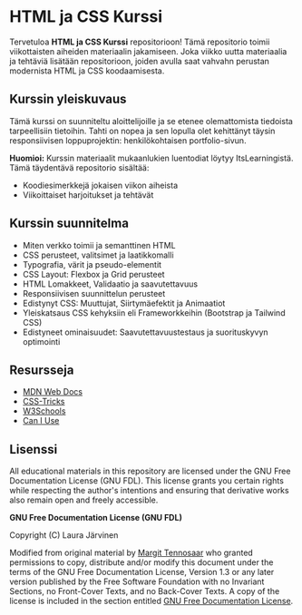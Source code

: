 # HTML ja CSS Kurssi

Tervetuloa **HTML ja CSS Kurssi** repositorioon! Tämä repositorio toimii viikottaisten aiheiden materiaalin jakamiseen. Joka viikko uutta materiaalia ja tehtäviä lisätään repositorioon, joiden avulla saat vahvahn perustan modernista HTML ja CSS koodaamisesta.

## Kurssin yleiskuvaus

Tämä kurssi on suunniteltu aloittelijoille ja se etenee olemattomista tiedoista tarpeellisiin tietoihin. Tahti on nopea ja sen lopulla olet kehittänyt täysin responsiivisen loppuprojektin: henkilökohtaisen portfolio-sivun.

**Huomioi:** Kurssin materiaalit mukaanlukien luentodiat löytyy ItsLearningistä. Tämä täydentävä repositorio sisältää:

- Koodiesimerkkejä jokaisen viikon aiheista
- Viikoittaiset harjoitukset ja tehtävät

## Kurssin suunnitelma

- Miten verkko toimii ja semanttinen HTML
- CSS perusteet, valitsimet ja laatikkomalli
- Typografia, värit ja pseudo-elementit
- CSS Layout: Flexbox ja Grid perusteet
- HTML Lomakkeet, Validaatio ja saavutettavuus
- Responsiivisen suunnittelun perusteet
- Edistynyt CSS: Muuttujat, Siirtymäefektit ja Animaatiot
- Yleiskatsaus CSS kehyksiin eli Frameworkkeihin (Bootstrap ja Tailwind CSS)
- Edistyneet ominaisuudet: Saavutettavuustestaus ja suorituskyvyn optimointi

## Resursseja

- [MDN Web Docs](https://developer.mozilla.org/en-US/)
- [CSS-Tricks](https://css-tricks.com/)
- [W3Schools](https://www.w3schools.com/)
- [Can I Use](https://caniuse.com/)

## Lisenssi

All educational materials in this repository are licensed under the GNU Free Documentation License (GNU FDL). This license grants you certain rights while respecting the author's intentions and ensuring that derivative works also remain open and freely accessible.

**GNU Free Documentation License (GNU FDL)**

Copyright (C) Laura Järvinen

Modified from original material by [Margit Tennosaar](https://github.com/margittennosaar) who granted permissions to copy, distribute and/or modify this document under the terms of the GNU Free Documentation License, Version 1.3 or any later version published by the Free Software Foundation with no Invariant Sections, no Front-Cover Texts, and no Back-Cover Texts. A copy of the license is included in the section entitled [GNU Free Documentation License](https://www.gnu.org/licenses/fdl-1.3.txt).
